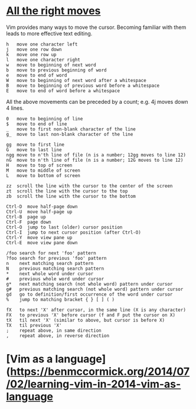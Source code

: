 # [All the right moves](https://vim.fandom.com/wiki/All_the_right_moves)

Vim provides many ways to move the cursor. Becoming familiar with them leads to more effective text editing.

    h   move one character left
    j   move one row down
    k   move one row up
    l   move one character right
    w   move to beginning of next word
    b   move to previous beginning of word
    e   move to end of word
    W   move to beginning of next word after a whitespace
    B   move to beginning of previous word before a whitespace
    E   move to end of word before a whitespace

All the above movements can be preceded by a count; e.g. 4j moves down 4 lines.

    0   move to beginning of line
    $   move to end of line
    _   move to first non-blank character of the line
    g_  move to last non-blank character of the line

    gg  move to first line
    G   move to last line
    ngg move to n'th line of file (n is a number; 12gg moves to line 12)
    nG  move to n'th line of file (n is a number; 12G moves to line 12)
    H   move to top of screen
    M   move to middle of screen
    L   move to bottom of screen

    zz  scroll the line with the cursor to the center of the screen
    zt  scroll the line with the cursor to the top
    zb  scroll the line with the cursor to the bottom

    Ctrl-D  move half-page down
    Ctrl-U  move half-page up
    Ctrl-B  page up
    Ctrl-F  page down
    Ctrl-O  jump to last (older) cursor position
    Ctrl-I  jump to next cursor position (after Ctrl-O)
    Ctrl-Y  move view pane up
    Ctrl-E  move view pane down

    /foo search for next 'foo' pattern
    ?foo search for previous 'foo' pattern
    n    next matching search pattern
    N    previous matching search pattern
    *    next whole word under cursor
    #    previous whole word under cursor
    g*   next matching search (not whole word) pattern under cursor
    g#   previous matching search (not whole word) pattern under cursor
    gd   go to definition/first occurrence of the word under cursor
    %    jump to matching bracket { } [ ] ( )

    fX   to next 'X' after cursor, in the same line (X is any character)
    FX   to previous 'X' before cursor (f and F put the cursor on X)
    tX   til next 'X' (similar to above, but cursor is before X)
    TX   til previous 'X'
    ;    repeat above, in same direction
    ,    repeat above, in reverse direction

# [Vim as a language](https://benmccormick.org/2014/07/02/learning-vim-in-2014-vim-as-language
